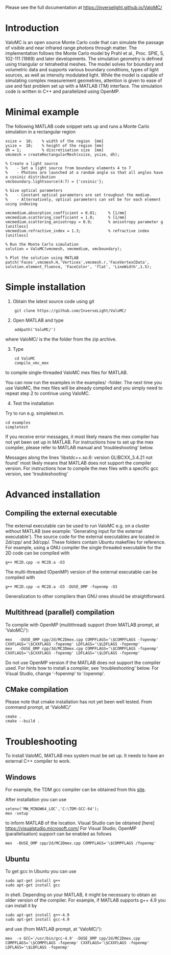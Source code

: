 Please see the full documentation at https://inverselight.github.io/ValoMC/

Introduction
============

ValoMC is an open source Monte Carlo code that can simulate the
passage of visible and near infrared range photons through matter. The
implementation follows the Monte Carlo model by Prahl et al.,
Proc. SPIE, 5, 102-111 (1989) and later developments. The
simulation geometry is defined using triangular or tetrahedral
meshes. The model solves for boundary and volumetric data and supports
various boundary conditions, types of light sources, as well as
intensity modulated light. While the model is capable of simulating
complex measurement geometries, attention is given to ease of use and
fast problem set up with a MATLAB (TM) interface. The simulation code
is written in C++ and parallelized using OpenMP.


Minimal example
===============

The following MATLAB code snippet sets up and runs a Monte Carlo simulation in a rectangular region

	xsize =  10;	% width of the region  [mm]
	ysize =  10;	% height of the region [mm]
	dh = 1;         % discretisation size  [mm]
	vmcmesh = createRectangularMesh(xsize, ysize, dh);

	% Create a light source
	%    - Set a light source from boundary elements 4 to 7 
	%    - Photons are launched at a random angle so that all angles have a cosinic distribution 
	vmcboundary.lightsource(4:7) = {'cosinic'};

	% Give optical parameters
	%    - Constant optical parameters are set troughout the medium.
	%    - Alternatively, optical parameters can set be for each element using indexing 

	vmcmedium.absorption_coefficient = 0.01;     % [1/mm]
	vmcmedium.scattering_coefficient = 1.0;      % [1/mm]
	vmcmedium.scattering_anisotropy = 0.9;       % anisotropy parameter g [unitless]
	vmcmedium.refractive_index = 1.3;            % refractive index [unitless]

	% Run the Monte Carlo simulation
	solution = ValoMC(vmcmesh, vmcmedium, vmcboundary);

	% Plot the solution using MATLAB 
	patch('Faces',vmcmesh.H,'Vertices',vmcmesh.r,'FaceVertexCData', solution.element_fluence, 'FaceColor', 'flat', 'LineWidth',1.5);



Simple installation
===================

1. Obtain the latest source code using git
```
	git clone https://github.com/InverseLight/ValoMC/
```

2. Open MATLAB and type
```
	addpath('ValoMC/')
```

where ValoMC/ is the the folder from the zip archive.

3. Type 

```
	cd ValoMC
	compile_vmc_mex
```

to compile single-threaded ValoMC mex files for MATLAB. 

You can now run the examples in the examples/ -folder. 
The next time you use ValoMC, the mex files will be already 
compiled and you simply need to repeat step 2 to continue using
ValoMC.

4. Test the installation

Try to run e.g. simpletest.m.
 
	cd examples
	simpletest

If you receive error messages, it most likely means the mex compiler
has not yet been set up in MATLAB. For instructions how to set up the mex
compiler, please refer to MATLAB manual and 'troubleshooting' below.

Messages along the lines 'libstdc++.so.6: version GLIBCXX_3.4.21 not found'
most likely means that MATLAB does not support the compiler version.
For instructions how to compile the mex files with a specific gcc
version, see 'troubleshooting'


Advanced installation
=====================

Compiling the external executable
---------------------------------

The external executable can be used to run ValoMC e.g. on a cluster
without MATLAB (see example: 'Generating input for the external
executable'). The source code for the external executables are located
in 2d/cpp/ and 3d/cpp/.  These folders contain Ubuntu makefiles for
reference. For example, using a GNU compiler the single threaded
executable for the 2D code can be compiled with

	g++ MC2D.cpp -o MC2D.a -O3

The multi-threaded (OpenMP) version of the external executable can be
compiled with

	g++ MC2D.cpp -o MC2D.a -O3 -DUSE_OMP -fopenmp -O3
		

Generalization to other compilers than GNU ones should be straightforward.
	
		
Multithread (parallel) compilation 
----------------------------------

To compile with OpenMP (multithread) support (from MATLAB prompt, at 'ValoMC/'):

	mex   -DUSE_OMP cpp/2d/MC2Dmex.cpp COMPFLAGS='\$COMPFLAGS -fopenmp' CXXFLAGS='\$CXXFLAGS -fopenmp' LDFLAGS='\$LDFLAGS -fopenmp'
	mex   -DUSE_OMP cpp/3d/MC3Dmex.cpp COMPFLAGS='\$COMPFLAGS -fopenmp' CXXFLAGS='\$CXXFLAGS -fopenmp' LDFLAGS='\$LDFLAGS -fopenmp'


Do not use OpenMP version if the MATLAB does not support the compiler used.
For hints how to install a compiler, see 'troubleshooting' below.
For Visual Studio, change '-fopenmp' to '/openmp'.

CMake compilation
-----------------

Please note that cmake installation has not yet been well tested.
From command prompt, at 'ValoMC/'

    cmake . 
    cmake --build .

Troubleshooting
===============

To install ValoMC, MATLAB mex system must be set up. It needs to have an external
C++ compiler to work.

Windows
-------

For example, the TDM gcc compiler can be obtained from this [site](http://tdm-gcc.tdragon.net/download).

After installation you can use

	setenv('MW_MINGW64_LOC','C:\TDM-GCC-64'); 
	mex -setup 

to inform MATLAB of the location. Visual Studio can be obtained [here] https://visualstudio.microsoft.com/
For Visual Studio, OpenMP (parallelisation) support can be enabled as follows

	mex  -DUSE_OMP cpp/2d/MC2Dmex.cpp COMPFLAGS='\$COMPFLAGS /fopenmp'


Ubuntu
------

To get gcc in Ubuntu you can use

	sudo apt-get install g++
	sudo apt-get install gcc

in shell. Depending on your MATLAB, it might be necessary to obtain an
older version of the compiler. For example, if MATLAB supports g++ 4.9
you can install it by

	sudo apt-get install g++-4.9
	sudo apt-get install gcc-4.9
   
and use (from MATLAB prompt, at 'ValoMC/'):
	
	mex  -v GCC='/usr/bin/gcc-4.9' -DUSE_OMP cpp/2d/MC2Dmex.cpp COMPFLAGS='\$COMPFLAGS -fopenmp' CXXFLAGS='\$CXXFLAGS -fopenmp' LDFLAGS='\$LDFLAGS -fopenmp'
